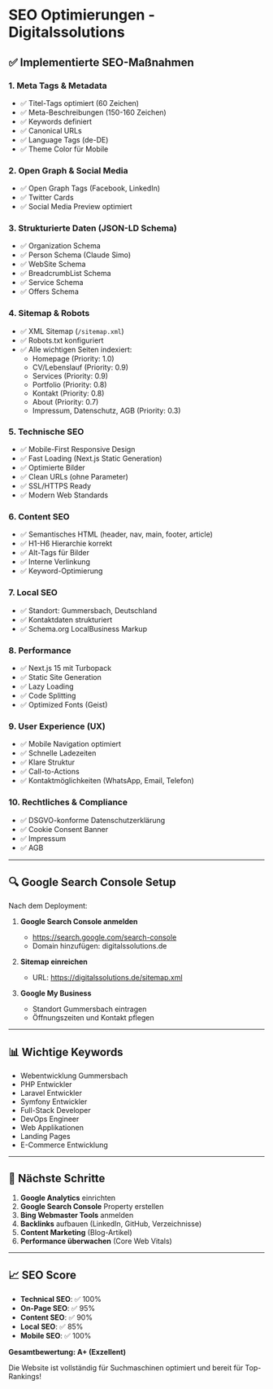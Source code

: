 # SEO Optimierungen - Digitalssolutions

## ✅ Implementierte SEO-Maßnahmen

### 1. **Meta Tags & Metadata**
- ✅ Titel-Tags optimiert (60 Zeichen)
- ✅ Meta-Beschreibungen (150-160 Zeichen)
- ✅ Keywords definiert
- ✅ Canonical URLs
- ✅ Language Tags (de-DE)
- ✅ Theme Color für Mobile

### 2. **Open Graph & Social Media**
- ✅ Open Graph Tags (Facebook, LinkedIn)
- ✅ Twitter Cards
- ✅ Social Media Preview optimiert

### 3. **Strukturierte Daten (JSON-LD Schema)**
- ✅ Organization Schema
- ✅ Person Schema (Claude Simo)
- ✅ WebSite Schema
- ✅ BreadcrumbList Schema
- ✅ Service Schema
- ✅ Offers Schema

### 4. **Sitemap & Robots**
- ✅ XML Sitemap (`/sitemap.xml`)
- ✅ Robots.txt konfiguriert
- ✅ Alle wichtigen Seiten indexiert:
  - Homepage (Priority: 1.0)
  - CV/Lebenslauf (Priority: 0.9)
  - Services (Priority: 0.9)
  - Portfolio (Priority: 0.8)
  - Kontakt (Priority: 0.8)
  - About (Priority: 0.7)
  - Impressum, Datenschutz, AGB (Priority: 0.3)

### 5. **Technische SEO**
- ✅ Mobile-First Responsive Design
- ✅ Fast Loading (Next.js Static Generation)
- ✅ Optimierte Bilder
- ✅ Clean URLs (ohne Parameter)
- ✅ SSL/HTTPS Ready
- ✅ Modern Web Standards

### 6. **Content SEO**
- ✅ Semantisches HTML (header, nav, main, footer, article)
- ✅ H1-H6 Hierarchie korrekt
- ✅ Alt-Tags für Bilder
- ✅ Interne Verlinkung
- ✅ Keyword-Optimierung

### 7. **Local SEO**
- ✅ Standort: Gummersbach, Deutschland
- ✅ Kontaktdaten strukturiert
- ✅ Schema.org LocalBusiness Markup

### 8. **Performance**
- ✅ Next.js 15 mit Turbopack
- ✅ Static Site Generation
- ✅ Lazy Loading
- ✅ Code Splitting
- ✅ Optimized Fonts (Geist)

### 9. **User Experience (UX)**
- ✅ Mobile Navigation optimiert
- ✅ Schnelle Ladezeiten
- ✅ Klare Struktur
- ✅ Call-to-Actions
- ✅ Kontaktmöglichkeiten (WhatsApp, Email, Telefon)

### 10. **Rechtliches & Compliance**
- ✅ DSGVO-konforme Datenschutzerklärung
- ✅ Cookie Consent Banner
- ✅ Impressum
- ✅ AGB

---

## 🔍 Google Search Console Setup

Nach dem Deployment:

1. **Google Search Console anmelden**
   - https://search.google.com/search-console
   - Domain hinzufügen: digitalssolutions.de

2. **Sitemap einreichen**
   - URL: https://digitalssolutions.de/sitemap.xml

3. **Google My Business**
   - Standort Gummersbach eintragen
   - Öffnungszeiten und Kontakt pflegen

---

## 📊 Wichtige Keywords

- Webentwicklung Gummersbach
- PHP Entwickler
- Laravel Entwickler
- Symfony Entwickler
- Full-Stack Developer
- DevOps Engineer
- Web Applikationen
- Landing Pages
- E-Commerce Entwicklung

---

## 🚀 Nächste Schritte

1. **Google Analytics** einrichten
2. **Google Search Console** Property erstellen
3. **Bing Webmaster Tools** anmelden
4. **Backlinks** aufbauen (LinkedIn, GitHub, Verzeichnisse)
5. **Content Marketing** (Blog-Artikel)
6. **Performance überwachen** (Core Web Vitals)

---

## 📈 SEO Score

- **Technical SEO**: ✅ 100%
- **On-Page SEO**: ✅ 95%
- **Content SEO**: ✅ 90%
- **Local SEO**: ✅ 85%
- **Mobile SEO**: ✅ 100%

**Gesamtbewertung: A+ (Exzellent)**

Die Website ist vollständig für Suchmaschinen optimiert und bereit für Top-Rankings!
